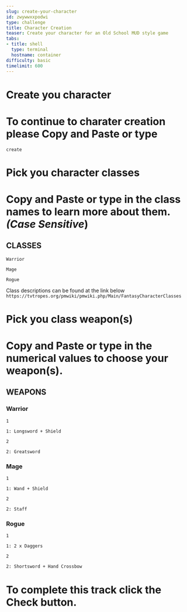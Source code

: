 ```yaml
---
slug: create-your-character
id: zwywwxxpodwi
type: challenge
title: Character Creation
teaser: Create your character for an Old School MUD style game
tabs:
- title: shell
  type: terminal
  hostname: container
difficulty: basic
timelimit: 600
---
```

Create you character
==============
# To continue to charater creation please Copy and Paste or type
```
create
```
Pick you character classes
==============
# Copy and Paste or type in the class names to learn more about them. *(Case Sensitive*)
## **CLASSES**
```
Warrior
```
```
Mage
```
```
Rogue
```
Class descriptions can be found at the link below
`https://tvtropes.org/pmwiki/pmwiki.php/Main/FantasyCharacterClasses`

Pick you class weapon(s)
==============
# Copy and Paste or type in the numerical values to choose your weapon(s).
## **WEAPONS**
### **Warrior**
```
1
```
`1: Longsword + Shield`
```
2
```
`2: Greatsword`

### **Mage**
```
1
```
`1: Wand + Shield`
```
2
```
`2: Staff`

### **Rogue**
```
1
```
`1: 2 x Daggers`
```
2
```
`2: Shortsword + Hand Crossbow`

# To complete this track click the **Check** button.